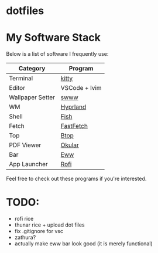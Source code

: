 # dotfiles

# My Software Stack

Below is a list of software I frequently use:

| Category  | Program |
|-----------|---------|
| Terminal  | [kitty](https://sw.kovidgoyal.net/kitty/) |
| Editor    | VSCode + lvim |
| Wallpaper Setter | [swww](https://github.com/LGFae/swww) |
| WM | [Hyprland]([https://github.com/hyperupcall/hypr](https://github.com/hyprwm/Hyprland)) |
| Shell     | [Fish](https://github.com/fish-shell/fish-shell) |
| Fetch | [FastFetch](https://github.com/fastfetch-cli/fastfetch) |
| Top | [Btop](https://github.com/aristocratos/btop) |
| PDF Viewer | [Okular]([https://github.com/endeavouros-team/endeavouros-endeavour](https://okular.kde.org)) |
| Bar | [Eww](https://github.com/elkowar/eww) |
| App Launcher | [Rofi](https://github.com/davatorium/rofi) |

Feel free to check out these programs if you're interested.

# TODO:
- rofi rice
- thunar rice + upload dot files
- fix .gitignore for vsc
- zathura?
- actually make eww bar look good (it is merely functional)
